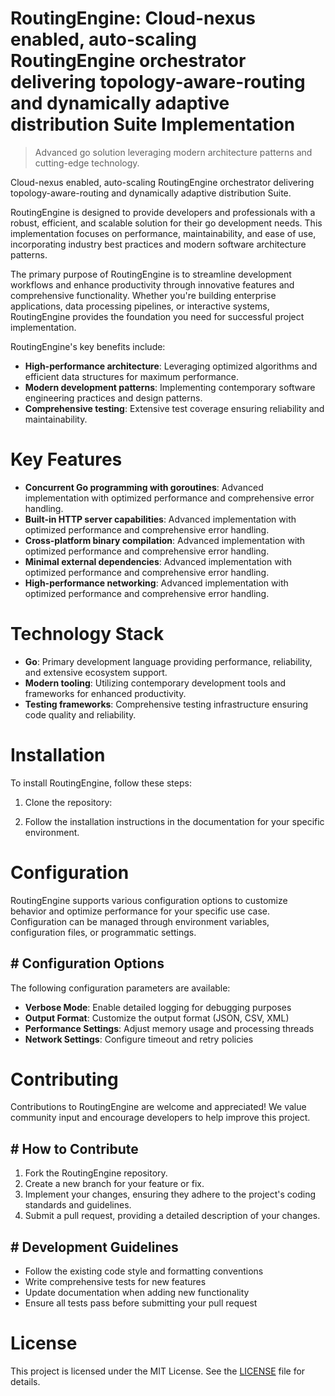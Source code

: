 <!-- fallback_RoutingEngine_20251028213516_57216 -->

# RoutingEngine: Cloud-nexus enabled, auto-scaling RoutingEngine orchestrator delivering topology-aware-routing and dynamically adaptive distribution Suite Implementation
> Advanced go solution leveraging modern architecture patterns and cutting-edge technology.

Cloud-nexus enabled, auto-scaling RoutingEngine orchestrator delivering topology-aware-routing and dynamically adaptive distribution Suite.

RoutingEngine is designed to provide developers and professionals with a robust, efficient, and scalable solution for their go development needs. This implementation focuses on performance, maintainability, and ease of use, incorporating industry best practices and modern software architecture patterns.

The primary purpose of RoutingEngine is to streamline development workflows and enhance productivity through innovative features and comprehensive functionality. Whether you're building enterprise applications, data processing pipelines, or interactive systems, RoutingEngine provides the foundation you need for successful project implementation.

RoutingEngine's key benefits include:

* **High-performance architecture**: Leveraging optimized algorithms and efficient data structures for maximum performance.
* **Modern development patterns**: Implementing contemporary software engineering practices and design patterns.
* **Comprehensive testing**: Extensive test coverage ensuring reliability and maintainability.

# Key Features

* **Concurrent Go programming with goroutines**: Advanced implementation with optimized performance and comprehensive error handling.
* **Built-in HTTP server capabilities**: Advanced implementation with optimized performance and comprehensive error handling.
* **Cross-platform binary compilation**: Advanced implementation with optimized performance and comprehensive error handling.
* **Minimal external dependencies**: Advanced implementation with optimized performance and comprehensive error handling.
* **High-performance networking**: Advanced implementation with optimized performance and comprehensive error handling.

# Technology Stack

* **Go**: Primary development language providing performance, reliability, and extensive ecosystem support.
* **Modern tooling**: Utilizing contemporary development tools and frameworks for enhanced productivity.
* **Testing frameworks**: Comprehensive testing infrastructure ensuring code quality and reliability.

# Installation

To install RoutingEngine, follow these steps:

1. Clone the repository:


2. Follow the installation instructions in the documentation for your specific environment.

# Configuration

RoutingEngine supports various configuration options to customize behavior and optimize performance for your specific use case. Configuration can be managed through environment variables, configuration files, or programmatic settings.

## # Configuration Options

The following configuration parameters are available:

* **Verbose Mode**: Enable detailed logging for debugging purposes
* **Output Format**: Customize the output format (JSON, CSV, XML)
* **Performance Settings**: Adjust memory usage and processing threads
* **Network Settings**: Configure timeout and retry policies

# Contributing

Contributions to RoutingEngine are welcome and appreciated! We value community input and encourage developers to help improve this project.

## # How to Contribute

1. Fork the RoutingEngine repository.
2. Create a new branch for your feature or fix.
3. Implement your changes, ensuring they adhere to the project's coding standards and guidelines.
4. Submit a pull request, providing a detailed description of your changes.

## # Development Guidelines

* Follow the existing code style and formatting conventions
* Write comprehensive tests for new features
* Update documentation when adding new functionality
* Ensure all tests pass before submitting your pull request

# License

This project is licensed under the MIT License. See the [LICENSE](https://github.com/pethmm/RoutingEngine/blob/main/LICENSE) file for details.
